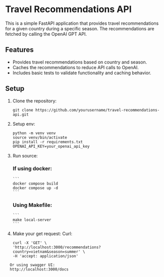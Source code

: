 # Travel Recommendations API

This is a simple FastAPI application that provides travel recommendations for a given country during a specific season. The recommendations are fetched by calling the OpenAI GPT API.

## Features

- Provides travel recommendations based on country and season.
- Caches the recommendations to reduce API calls to OpenAI.
- Includes basic tests to validate functionality and caching behavior.

## Setup

1.  Clone the repository:
    ```
    git clone https://github.com/yourusername/travel-recommendations-api.git
    ```
2.  Setup env:
    ```
    python -m venv venv
    source venv/bin/activate
    pip install -r requirements.txt
    OPENAI_API_KEY=your_openai_api_key
    ```
3.  Run source:
    ### If using docker:
        ```
        docker compose build
        docker compose up -d
        ```
    ### Using Makefile:
        ```
        make local-server
        ```
4.  Make your get request:
    Curl:
    ```
    curl -X 'GET' \
    'http://localhost:3000/recommendations?country=vietnam&season=summer' \
    -H 'accept: application/json'
    ```

```
  Or using swagger UI:
  http://localhost:3000/docs
```
